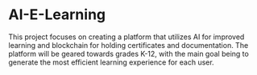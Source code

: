 # AI-E-Learning
This project focuses on creating a platform that  utilizes AI for improved learning and blockchain for  holding certificates and documentation. The platform will be geared towards grades K-12,  with the main goal being to generate the most  efficient learning experience for each user. 
